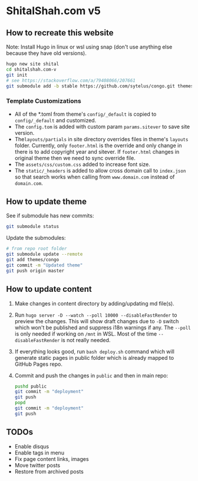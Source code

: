 # ShitalShah.com v5

## How to recreate this website

Note: Install Hugo in linux or wsl using snap (don't use anything else because they have old versions).

```bash
hugo new site shital
cd shitalshah.com-v
git init
# see https://stackoverflow.com/a/79408066/207661
git submodule add -b stable https://github.com/sytelus/congo.git themes/congo
```

### Template Customizations

* All of the *.toml from theme's `config/_default` is copied to `config/_default` and customized.
* The `config.tom` is added with custom param `params.sitever` to save site version.
* The`layouts/partials` in site directory overrides files in theme's `layouts` folder. Currently, only `footer.html` is the override and only change in there is to add copyright year and sitever. If `footer.html` changes in original theme then we need to sync override file.
* The `assets/css/custom.css` added to increase font size.
* The `static/_headers` is added to allow cross domain call to `index.json` so that search works when calling from `www.domain.com` instead of `domain.com`.

## How to update theme

See if submodule has new commits:

```bash
git submodule status
```

Update the submodules:

```bash
# from repo root folder
git submodule update --remote
git add themes/congo
git commit -m "Updated theme"
git push origin master
```

## How to update content

1. Make changes in content directory by adding/updating md file(s).
2. Run `hugo server -D --watch --poll 10000 --disableFastRender` to preview the changes. This will show draft changes due to `-D` switch which won't be published and suppress i18n warnings if any. The `--poll` is only needed if working on `/mnt` in WSL. Most of the time `--disableFastRender` is not really needed.
3. If everything looks good, run `bash deploy.sh` command which will generate static pages in public folder which is already mapped to GitHub Pages repo.
4. Commit and push the changes in `public` and then in main repo:

    ```bash
    pushd public
    git commit -m "deployment"
    git push
    popd
    git commit -m "deployment"
    git push
    ```



## TODOs

- Enable disqus
- Enable tags in menu
- Fix page content links, images
- Move twitter posts
- Restore from archived posts
